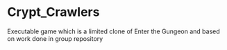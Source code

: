 # Crypt_Crawlers
Executable game which is a limited clone of Enter the Gungeon and based on work done in group repository
